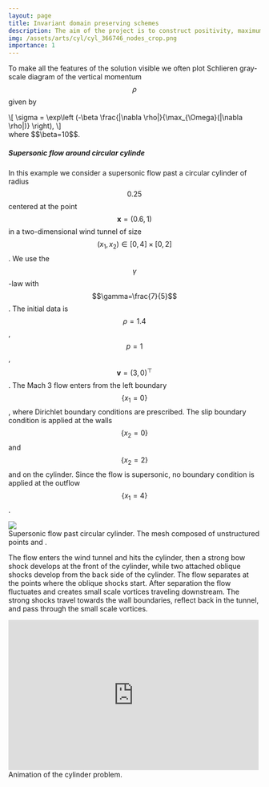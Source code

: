 ```yaml
---
layout: page
title: Invariant domain preserving schemes
description: The aim of the project is to construct positivity, maximum principle, and invariant domain preserving continuous finite element methods for nonlinear conservation laws.
img: /assets/arts/cyl/cyl_366746_nodes_crop.png
importance: 1
---
```


To make all the features of the solution visible we often plot Schlieren gray-scale diagram of the vertical momentum $$\rho$$ given by
<div>
\[
    \sigma = \exp\left	(-\beta \frac{|\nabla \rho|}{\max_{\Omega}(|\nabla \rho|)} \right),
\]
</div>
where $$\beta=10$$.

<h5>Supersonic flow around circular cylinde</h5> 

In this example we consider a
  supersonic flow past a circular cylinder of radius $$0.25$$ centered
  at the point $$\boldsymbol{x} = (0.6, 1)$$ in a two-dimensional wind tunnel of
  size $$(x_1, x_2)\in [0, 4] \times [0, 2]$$. We use the $$\gamma$$-law
  with $$\gamma=\frac{7}{5}$$. The initial data is $$\rho=1.4$$, $$p=1$$,
  $$\boldsymbol v=(3,0)^\top$$. The Mach 3 flow enters from the left boundary
  $$\{x_1=0\}$$, where Dirichlet boundary conditions are prescribed.
  The slip boundary condition is applied at the walls $$\{x_2 = 0\}$$
  and $$\{x_2 = 2\}$$ and on the cylinder. Since the flow is supersonic,
  no boundary condition is applied at the outflow $$\{x_1=4\}$$.

<div class="row justify-content-center">
    <div class="col-sm-6">
        <img class="img-fluid rounded z-depth-1" 
        src="{{ '/assets/arts/cyl/cyl_366746_nodes_small.png' | relative_url }}"/>
    </div>
</div>
<div class="caption">
    Supersonic flow past circular cylinder. The mesh composed of <script type="math/tex">252820</script> unstructured <script type="math/tex">\mathbb P1</script> points and <script type="math/tex">\mbox{CFL}=0.3</script>.
</div>

  The flow enters the wind tunnel and hits the cylinder, then a strong
  bow shock develops at the front of the cylinder, while two attached
  oblique shocks develop from the back side of the cylinder.  The flow
  separates at the points where the oblique shocks start. After
  separation the flow fluctuates and creates small scale vortices
  traveling downstream.  The strong shocks travel towards the wall
  boundaries, reflect back in the tunnel, and pass through the small
  scale vortices.


<div class="row justify-content-center">
		<iframe 
			width="500" height="300"
     		src="https://www.youtube.com/embed/1bI4BIIa8Zc"
     		frameborder="0" 
     		allowfullscreen>
		</iframe>
</div>
<div class="caption">
    Animation of the cylinder problem.
</div>
